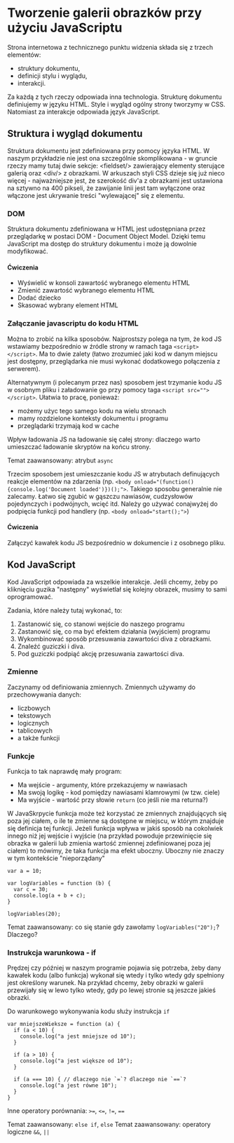 # Tworzenie galerii obrazków przy użyciu JavaScriptu

Strona internetowa z technicznego punktu widzenia składa się z trzech elementów:

 * struktury dokumentu,
 * definicji stylu i wyglądu,
 * interakcji.

Za każdą z tych rzeczy odpowiada inna technologia. Strukturę dokumentu definiujemy w języku HTML. Style i wygląd ogólny strony tworzymy w CSS. Natomiast za interakcje odpowiada język JavaScript.

## Struktura i wygląd dokumentu

Struktura dokumentu jest zdefiniowana przy pomocy języka HTML. W naszym przykładzie nie jest ona szczególnie skomplikowana - w gruncie rzeczy mamy tutaj dwie sekcje: &lt;fieldset/&gt; zawierający elementy sterujące galerią oraz &lt;div/&gt; z obrazkami. W arkuszach styli CSS dzieje się już nieco więcej - najważniejsze jest, że szerokość div'a z obrazkami jest ustawiona na sztywno na 400 pikseli, że zawijanie linii jest tam wyłączone oraz włączone jest ukrywanie treści "wylewającej" się z elementu.

### DOM

Struktura dokumentu zdefiniowana w HTML jest udostępniana przez przeglądarkę w postaci DOM - Document Object Model. Dzięki temu JavaScript ma dostęp do struktury dokumentu i może ją dowolnie modyfikować.

#### Ćwiczenia

* Wyświelić w konsoli zawartość wybranego elementu HTML
* Zmienić zawartość wybranego elementu HTML
* Dodać dziecko
* Skasować wybrany element HTML

### Załączanie javascriptu do kodu HTML

Można to zrobić na kilka sposobów. Najprostszy polega na tym, że kod JS wstawiamy bezpośrednio w źródle strony w ramach taga `<script></script>`. Ma to dwie zalety (łatwo zrozumieć jaki kod w danym miejscu jest dostępny, przeglądarka nie musi wykonać dodatkowego połączenia z serwerem). 

Alternatywnym (i polecanym przez nas) sposobem jest trzymanie kodu JS w osobnym pliku i załadowanie go przy pomocy taga `<script src=""></script>`. Ułatwia to pracę, ponieważ:

* możemy użyc tego samego kodu na wielu stronach
* mamy rozdzielone konteksty dokumentu i programu
* przeglądarki trzymają kod w cache

Wpływ ładowania JS na ładowanie się całej strony: dlaczego warto umieszczać ładowanie skryptów na końcu strony.

Temat zaawansowany: atrybut `async`

Trzecim sposobem jest umieszczanie kodu JS w atrybutach definujących reakcje elementów na zdarzenia (np. `<body onload="(function() {console.log('Document loaded')})();">`. Takiego sposobu generalnie nie zalecamy. Łatwo się zgubić w gąszczu nawiasów, cudzysłowów pojedynczych i podwójnych, wcięć itd. Należy go używać conajwyżej do podpięcia funkcji pod handlery (np. `<body onload="start();">`)

#### Ćwiczenia

Załączyć kawałek kodu JS bezpośrednio w dokumencie i z osobnego pliku.

## Kod JavaScript

Kod JavaScript odpowiada za wszelkie interakcje. Jeśli chcemy, żeby po kliknięciu guzika "następny" wyświetlał się kolejny obrazek, musimy to sami oprogramować. 

Zadania, które należy tutaj wykonać, to:
 1. Zastanowić się, co stanowi wejście do naszego programu
 1. Zastanowić się, co ma być efektem działania (wyjściem) programu
 1. Wykombinować sposób przesuwania zawartości diva z obrazkami.
 1. Znaleźć guziczki i diva.
 1. Pod guziczki podpiąć akcję przesuwania zawartości diva.

### Zmienne

Zaczynamy od definiowania zmiennych.
Zmiennych używamy do przechowywania danych:

 * liczbowych
 * tekstowych
 * logicznych
 * tablicowych
 * a także funkcji

### Funkcje

Funkcja to tak naprawdę mały program:

* Ma wejście - argumenty, które przekazujemy w nawiasach
* Ma swoją logikę - kod pomiędzy nawiasami klamrowymi (w tzw. ciele)
* Ma wyjście - wartość przy słowie `return` (co jeśli nie ma returna?)

W JavaSkrpycie funkcja może też korzystać ze zmiennych znajdujących się poza jej ciałem, o ile te zmienne są dostępne w miejscu, w którym znajduje się definicja tej funkcji. Jeżeli funkcja wpływa w jakiś sposób na cokolwiek innego niż jej wejście i wyjście (na przykład powoduje przewinięcie się obrazka w galerii lub zmienia wartość zmiennej zdefiniowanej poza jej ciałem) to mówimy, że taka funkcja ma efekt uboczny. Uboczny nie znaczy w tym kontekście "nieporządany"

```
var a = 10;

var logVariables = function (b) {
  var c = 30;
  console.log(a + b + c);
}

logVariables(20);
```

Temat zaawansowany: co się stanie gdy zawołamy `logVariables("20");`? Dlaczego?

### Instrukcja warunkowa - if

Prędzej czy później w naszym programie pojawia się potrzeba, żeby dany kawałek kodu (albo funkcja) wykonał się wtedy i tylko wtedy gdy spełniony jest określony warunek. Na przykład chcemy, żeby obrazki w galerii przewijały się w lewo tylko wtedy, gdy po lewej stronie są jeszcze jakieś obrazki. 

Do warunkowego wykonywania kodu służy instrukcja `if`

```
var mniejszeWieksze = function (a) {
  if (a < 10) {
    console.log("a jest mniejsze od 10");
  }

  if (a > 10) {
    console.log("a jest większe od 10");
  }

  if (a === 10) { // dlaczego nie `=`? dlaczego nie `==`?
    console.log("a jest równe 10");
  }
}
```

Inne operatory porównania:
`>=`, `<=`, `!=`, `==`

Temat zaawansowany: `else if`, `else`
Temat zaawansowany: operatory logiczne `&&`, `||`



